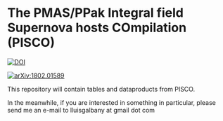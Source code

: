 # The PMAS/PPak Integral field Supernova hosts COmpilation (PISCO)

[![DOI](https://zenodo.org/badge/47784041.svg)](https://zenodo.org/badge/latestdoi/47784041)

[![arXiv:1802.01589](https://img.shields.io/badge/astro--ph.GA-arXiv%3A1802.01589-B31B1B.svg)](https://arxiv.org/abs/1802.01589)

This repository will contain tables and dataproducts from PISCO. 

In the meanwhile, if you are interested in something in particular, please send me an e-mail to lluisgalbany at gmail dot com

